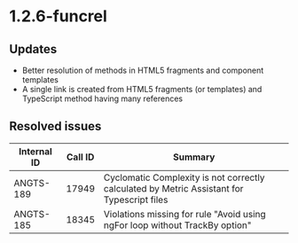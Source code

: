 # 1.2.6-funcrel

## Updates

- Better resolution of methods in HTML5 fragments and component templates
- A single link is created from HTML5 fragments (or templates) and TypeScript method having many references

## Resolved issues

| Internal ID | Call ID | Summary |
| ----------- | ------- | ------- |
| ANGTS-189 | 17949 | Cyclomatic Complexity is not correctly calculated by Metric Assistant for Typescript files |
| ANGTS-185 | 18345 | Violations missing for rule "Avoid using ngFor loop without TrackBy option" |

